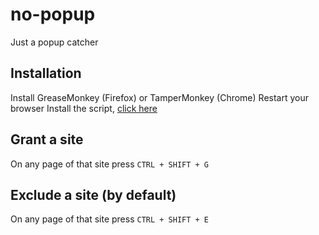 # no-popup

Just a popup catcher

## Installation

Install GreaseMonkey (Firefox) or TamperMonkey (Chrome)
Restart your browser
Install the script, [click here](https://raw.githubusercontent.com/Lcfvs/userscripts/master/no-popup/no-popup.user.js)

## Grant a site

On any page of that site press `CTRL + SHIFT + G`

## Exclude a site (by default)

On any page of that site press `CTRL + SHIFT + E`
